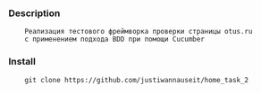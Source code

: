 ### Description

```
    Реализация тестового фреймворка проверки страницы otus.ru 
    с применением подхода BDD при помощи Cucumber
```

### Install

```
    git clone https://github.com/justiwannauseit/home_task_2 
```